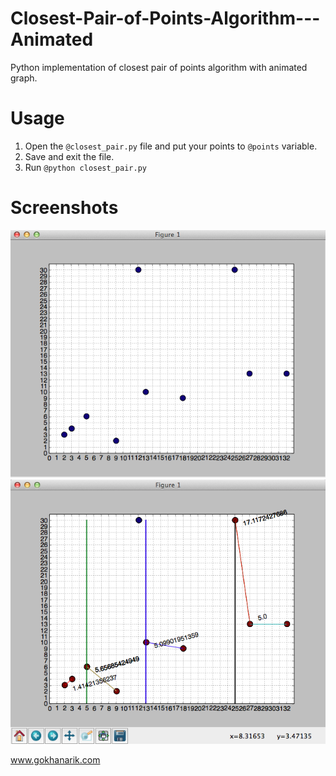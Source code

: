 Closest-Pair-of-Points-Algorithm---Animated
===========================================

Python implementation of closest pair of points algorithm with animated graph.

Usage
=====

1. Open the `@closest_pair.py` file and put your points to `@points` variable.
2. Save and exit the file.
3. Run `@python closest_pair.py`

Screenshots
===========

![alt tag](cpp1.png)
![alt tag](cpp2.png)


www.gokhanarik.com
